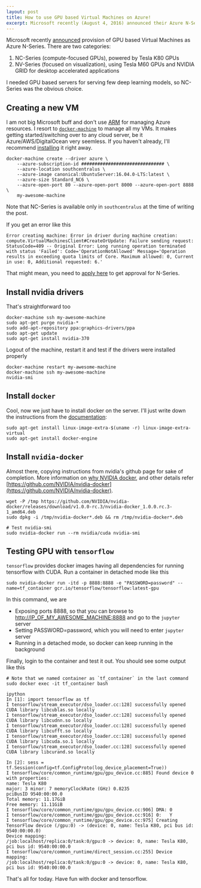 ```yaml
---
layout: post
title: How to use GPU based Virtual Machines on Azure!
excerpt: Microsoft recently (August 4, 2016) announced their Azure N-Series Virtual Machines. I was at the time evaluating options to serve deep learning models on GPUs and decided to give it a try. It was actually pretty straightforward
---
```


Microsoft recently [announced](https://azure.microsoft.com/en-in/blog/azure-n-series-preview-availability/) provision of GPU based Virtual Machines as Azure N-Series. There are two categories:

1. NC-Series (compute-focused GPUs), powered by Tesla K80 GPUs
2. NV-Series (focused on visualization), using Tesla M60 GPUs and NVIDIA GRID for desktop accelerated applications

I needed GPU based servers for serving few deep learning models, so NC-Series was the obvious choice.

## Creating a new VM

I am not big Microsoft buff and don't use [ARM](https://docs.microsoft.com/en-us/rest/api/resources/) for managing Azure resources. I resort to [`docker-machine`](https://docs.docker.com/machine/) to manage all my VMs. It makes getting started/switching over to any cloud server, be it Azure/AWS/DigitalOcean very seemless. If you haven't already, I'll recommend [installing](https://docs.docker.com/machine/) it right away.

```
docker-machine create --driver azure \
	--azure-subscription-id ############################### \
	--azure-location southcentralus \
	--azure-image canonical:UbuntuServer:16.04.0-LTS:latest \
	--azure-size Standard_NC6 \
	--azure-open-port 80 --azure-open-port 8000 --azure-open-port 8888 \
	my-awesome-machine
```

Note that NC-Series is available only in `southcentralus` at the time of writing the post.

If you get an error like this

```
Error creating machine: Error in driver during machine creation: compute.VirtualMachinesClient#CreateOrUpdate: Failure sending request: StatusCode=409 -- Original Error: Long running operation terminated with status 'Failed': Code='OperationNotAllowed' Message='Operation results in exceeding quota limits of Core. Maximum allowed: 0, Current in use: 0, Additional requested: 6.'
```

That might mean, you need to [apply here](http://gpu.azure.com) to get approval for N-Series.

## Install nvidia drivers

That's straightforward too

```
docker-machine ssh my-awesome-machine
sudo apt-get purge nvidia-*
sudo add-apt-repository ppa:graphics-drivers/ppa
sudo apt-get update
sudo apt-get install nvidia-370
```

Logout of the machine, restart it and test if the drivers were installed properly

```
docker-machine restart my-awesome-machine
docker-machine ssh my-awesome-machine
nvidia-smi
```

## Install `docker`

Cool, now we just have to install docker on the server. I'll just write down the instructions from the [documentation](https://docs.docker.com/engine/installation/linux/ubuntulinux/):

```
sudo apt-get install linux-image-extra-$(uname -r) linux-image-extra-virtual
sudo apt-get install docker-engine
```

## Install `nvidia-docker`

Almost there, copying instructions from nvidia's github page for sake of completion. More information on [why NVIDIA docker](https://github.com/NVIDIA/nvidia-docker/wiki/Why%20NVIDIA%20Docker), and other details refer [https://github.com/NVIDIA/nvidia-docker](https://github.com/NVIDIA/nvidia-docker).

```
wget -P /tmp https://github.com/NVIDIA/nvidia-docker/releases/download/v1.0.0-rc.3/nvidia-docker_1.0.0.rc.3-1_amd64.deb
sudo dpkg -i /tmp/nvidia-docker*.deb && rm /tmp/nvidia-docker*.deb

# Test nvidia-smi
sudo nvidia-docker run --rm nvidia/cuda nvidia-smi
```

## Testing GPU with `tensorflow`

`tensorflow` provides docker images having all dependencies for running tensorflow with CUDA. Run a container in detached mode like this

```
sudo nvidia-docker run -itd -p 8888:8888 -e "PASSWORD=password" --name=tf_container gcr.io/tensorflow/tensorflow:latest-gpu
```

In this command, we are

* Exposing ports 8888, so that you can browse to [http://IP_OF_MY_AWESOME_MACHINE:8888](http://IP_OF_MY_AWESOME_MACHINE:8888) and go to the `jupyter` server
* Setting PASSWORD=password, which you will need to enter `jupyter` server
* Running in a detached mode, so docker can keep running in the background

Finally, login to the container and test it out. You should see some output like this

```
# Note that we named container as `tf_container` in the last command
sudo docker exec -it tf_container bash

ipython
In [1]: import tensorflow as tf
I tensorflow/stream_executor/dso_loader.cc:128] successfully opened CUDA library libcublas.so locally
I tensorflow/stream_executor/dso_loader.cc:128] successfully opened CUDA library libcudnn.so locally
I tensorflow/stream_executor/dso_loader.cc:128] successfully opened CUDA library libcufft.so locally
I tensorflow/stream_executor/dso_loader.cc:128] successfully opened CUDA library libcuda.so.1 locally
I tensorflow/stream_executor/dso_loader.cc:128] successfully opened CUDA library libcurand.so locally

In [2]: sess = tf.Session(config=tf.ConfigProto(log_device_placement=True))
I tensorflow/core/common_runtime/gpu/gpu_device.cc:885] Found device 0 with properties:
name: Tesla K80
major: 3 minor: 7 memoryClockRate (GHz) 0.8235
pciBusID 9540:00:00.0
Total memory: 11.17GiB
Free memory: 11.11GiB
I tensorflow/core/common_runtime/gpu/gpu_device.cc:906] DMA: 0
I tensorflow/core/common_runtime/gpu/gpu_device.cc:916] 0:   Y
I tensorflow/core/common_runtime/gpu/gpu_device.cc:975] Creating TensorFlow device (/gpu:0) -> (device: 0, name: Tesla K80, pci bus id: 9540:00:00.0)
Device mapping:
/job:localhost/replica:0/task:0/gpu:0 -> device: 0, name: Tesla K80, pci bus id: 9540:00:00.0
I tensorflow/core/common_runtime/direct_session.cc:255] Device mapping:
/job:localhost/replica:0/task:0/gpu:0 -> device: 0, name: Tesla K80, pci bus id: 9540:00:00.0
```

That's all for today. Have fun with docker and tensorflow.
